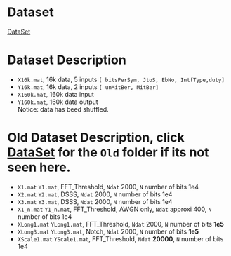 # Dataset
[DataSet](https://drive.google.com/drive/folders/1SEYScWxg7xViXz1snsuuhOBDKR7r1Npt?usp=sharing)

# Dataset Description  
* `X16k.mat`,  16k data, 5 inputs `[ bitsPerSym, JtoS, EbNo, IntfType,duty]`  
* `Y16k.mat`,  16k data, 2 inputs `[ unMitBer, MitBer]`   
* `X160k.mat`, 160k data input  
* `Y160k.mat`, 160k data output  
Notice: data has beed shuffled.



# Old Dataset Description, click [DataSet](https://drive.google.com/drive/folders/1SEYScWxg7xViXz1snsuuhOBDKR7r1Npt?usp=sharing) for the `Old` folder if its not seen here.
* `X1.mat` `Y1.mat`, FFT_Threshold, `Ndat` 2000, `N` number of bits 1e4
* `X2.mat` `Y2.mat`, DSSS, `Ndat` 2000, `N` number of bits 1e4   
* `X3.mat` `Y3.mat`, DSSS, `Ndat` 2000, `N` number of bits 1e4 
*  `X1_n.mat` `Y1_n.mat`, FFT_Threshold, AWGN only, `Ndat` approxi 400, `N` number of bits 1e4  
*  `XLong1.mat` `YLong1.mat`, FFT_Threshold, `Ndat` 2000, `N` number of bits __1e5__
*  `XLong3.mat` `YLong3.mat`, Notch, `Ndat` 2000, `N` number of bits __1e5__
*  `XScale1.mat` `YScale1.mat`, FFT_Threshold, `Ndat` __20000__, `N` number of bits 1e4





